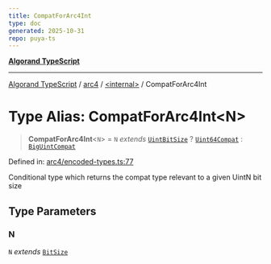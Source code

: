 ```yaml
---
title: CompatForArc4Int
type: doc
generated: 2025-10-31
repo: puya-ts
---
```

[**Algorand TypeScript**](../../../README.md)

***

[Algorand TypeScript](../../../modules.md) / [arc4](../../README.md) / [\<internal\>](../README.md) / CompatForArc4Int

# Type Alias: CompatForArc4Int\<N\>

> **CompatForArc4Int**\<`N`\> = `N` *extends* [`UintBitSize`](UintBitSize.md) ? [`Uint64Compat`](../../../index/type-aliases/Uint64Compat.md) : [`BigUintCompat`](../../../index/type-aliases/BigUintCompat.md)

Defined in: [arc4/encoded-types.ts:77](https://github.com/algorandfoundation/puya-ts/blob/main/packages/algo-ts/src/arc4/encoded-types.ts#L77)

Conditional type which returns the compat type relevant to a given UintN bit size

## Type Parameters

### N

`N` *extends* [`BitSize`](../../type-aliases/BitSize.md)
